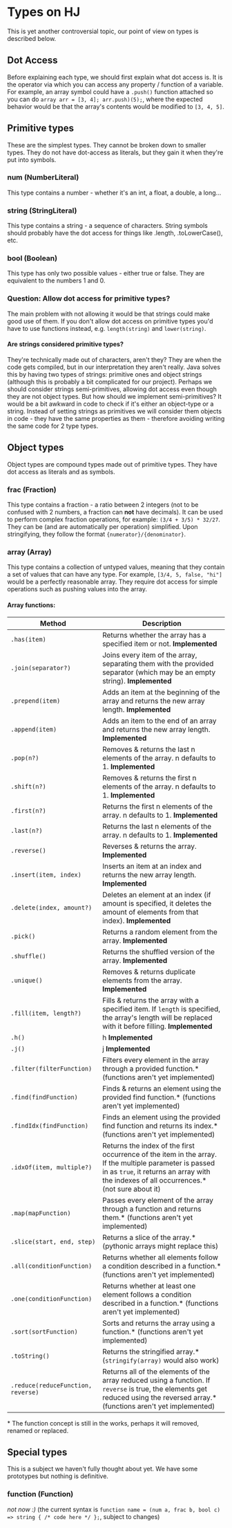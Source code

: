 # Types on HJ
This is yet another controversial topic, our point of view on types is described below.

## Dot Access
Before explaining each type, we should first explain what dot access is. It is the operator via which you can access any property / function of a variable. For example, an array symbol could have a `.push()` function attached so you can do `array arr = [3, 4]; arr.push)(5);`, where the expected behavior would be that the array's contents would be modified to `[3, 4, 5]`.


## Primitive types
These are the simplest types. They cannot be broken down to smaller types. They do not have dot-access as literals, but they gain it when they're put into symbols.

### num (NumberLiteral)
This type contains a number - whether it's an int, a float, a double, a long...

### string (StringLiteral)
This type contains a string - a sequence of characters. String symbols should probably have the dot access for things like .length, .toLowerCase(), etc.

### bool (Boolean)
This type has only two possible values - either true or false. They are equivalent to the numbers 1 and 0. 

### Question: Allow dot access for primitive types?
The main problem with not allowing it would be that strings could make good use of them. If you don't allow dot access on primitive types you'd have to use functions instead, e.g. `length(string)` and `lower(string)`.

#### Are strings considered primitive types?
They're technically made out of characters, aren't they? They are when the code gets compiled, but in our interpretation they aren't really. Java solves this by having two types of strings: primitive ones and object strings (although this is probably a bit complicated for our project). Perhaps we should consider strings semi-primitives, allowing dot access even though they are not object types.
But how should we implement semi-primitives? It would be a bit awkward in code to check if it's either an object-type or a string. Instead of setting strings as primitives we will consider them objects in code - they have the same properties as them - therefore avoiding writing the same code for 2 type types.


## Object types
Object types are compound types made out of primitive types. They have dot access as literals and as symbols.

### frac (Fraction)
This type contains a fraction - a ratio between 2 integers (not to be confused with 2 numbers, a fraction can **not** have decimals). It can be used to perform complex fraction operations, for example: `(3/4 + 3/5) * 32/27`. They can be (and are automatically per operation) simplified. Upon stringifying, they follow the format `{numerator}/{denominator}`.

### array (Array)
This type contains a collection of untyped values, meaning that they contain a set of values that can have any type. For example, `[3/4, 5, false, "hi"]` would be a perfectly reasonable array. They require dot access for simple operations such as pushing values into the array.

#### Array functions:
| Method | Description |
| --- | --- |
`.has(item)` | Returns whether the array has a specified item or not. **Implemented**
`.join(separator?)` | Joins every item of the array, separating them with the provided separator (which may be an empty string). **Implemented**
`.prepend(item)` | Adds an item at the beginning of the array and returns the new array length. **Implemented**
`.append(item)` | Adds an item to the end of an array and returns the new array length. **Implemented**
`.pop(n?)` | Removes & returns the last n elements of the array. n defaults to 1. **Implemented**
`.shift(n?)` | Removes & returns the first n elements of the array. n defaults to 1. **Implemented**
`.first(n?)` | Returns the first n elements of the array. n defaults to 1. **Implemented**
`.last(n?)` | Returns the last n elements of the array. n defaults to 1. **Implemented**
`.reverse()` | Reverses & returns the array. **Implemented**
`.insert(item, index)` | Inserts an item at an index and returns the new array length. **Implemented**
`.delete(index, amount?)` | Deletes an element at an index (if amount is specified, it deletes the amount of elements from that index). **Implemented**
`.pick()` | Returns a random element from the array. **Implemented**
`.shuffle()` | Returns the shuffled version of the array. **Implemented**
`.unique()` | Removes & returns duplicate elements from the array. **Implemented**
`.fill(item, length?)` | Fills & returns the array with a specified item. If `length` is specified, the array's length will be replaced with it before filling. **Implemented**
`.h()` | h **Implemented**
`.j()` | j **Implemented**
`.filter(filterFunction)` | Filters every element in the array through a provided function.* (functions aren't yet implemented)
`.find(findFunction)` | Finds & returns an element using the provided find function.* (functions aren't yet implemented)
`.findIdx(findFunction)` | Finds an element using the provided find function and returns its index.* (functions aren't yet implemented)
`.idxOf(item, multiple?)` | Returns the index of the first occurrence of the item in the array. If the multiple parameter is passed in as `true`, it returns an array with the indexes of all occurrences.* (not sure about it)
`.map(mapFunction)` | Passes every element of the array through a function and returns them.* (functions aren't yet implemented)
`.slice(start, end, step)` | Returns a slice of the array.* (pythonic arrays might replace this)
`.all(conditionFunction)` | Returns whether all elements follow a condition described in a function.* (functions aren't yet implemented)
`.one(conditionFunction)` | Returns whether at least one element follows a condition described in a function.* (functions aren't yet implemented)
`.sort(sortFunction)` | Sorts and returns the array using a function.* (functions aren't yet implemented)
`.toString()` | Returns the stringified array.* (`stringify(array)` would also work)
`.reduce(reduceFunction, reverse)` | Returns all of the elements of the array reduced using a function. If `reverse` is true, the elements get reduced using the reversed array.* (functions aren't yet implemented)


\* The function concept is still in the works, perhaps it will removed, renamed or replaced.

## Special types
This is a subject we haven't fully thought about yet. We have some prototypes but nothing is definitive.

### function (Function)
_not now :)_ (the current syntax is `function name = (num a, frac b, bool c) => string { /* code here */ };`, subject to changes)